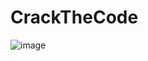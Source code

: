 # CrackTheCode
![image](https://user-images.githubusercontent.com/38858819/170387453-71e8f1a8-147f-4afe-b61f-494f4a482959.png)
